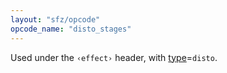 ```yaml
---
layout: "sfz/opcode"
opcode_name: "disto_stages"
---
```

Used under the `‹effect›` header, with [type]=`disto`.


[type]: type#disto
